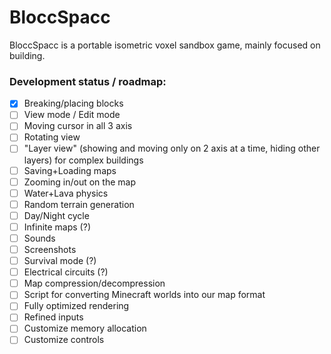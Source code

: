 # BloccSpacc 

BloccSpacc is a portable isometric voxel sandbox game, mainly focused on building.

### Development status / roadmap:

- [x] Breaking/placing blocks
- [ ] View mode / Edit mode
- [ ] Moving cursor in all 3 axis
- [ ] Rotating view
- [ ] "Layer view" (showing and moving only on 2 axis at a time, hiding other layers) for complex buildings
- [ ] Saving+Loading maps
- [ ] Zooming in/out on the map
- [ ] Water+Lava physics
- [ ] Random terrain generation
- [ ] Day/Night cycle
- [ ] Infinite maps (?)
- [ ] Sounds
- [ ] Screenshots
- [ ] Survival mode (?)
- [ ] Electrical circuits (?)
- [ ] Map compression/decompression
- [ ] Script for converting Minecraft worlds into our map format
- [ ] Fully optimized rendering
- [ ] Refined inputs
- [ ] Customize memory allocation
- [ ] Customize controls
